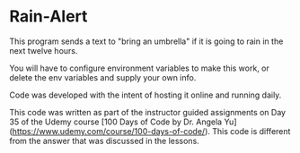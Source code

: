 # Rain-Alert
This program sends a text to "bring an umbrella" if it is going to rain in the next twelve hours.

You will have to configure environment variables to make this work, or delete the env variables and supply your own info.

Code was developed with the intent of hosting it online and running daily.

This code was written as part of the instructor guided assignments on Day 35 of the Udemy course [100 Days of Code by Dr. Angela Yu]
(https://www.udemy.com/course/100-days-of-code/). This code is different from the answer that was discussed in the lessons. 
